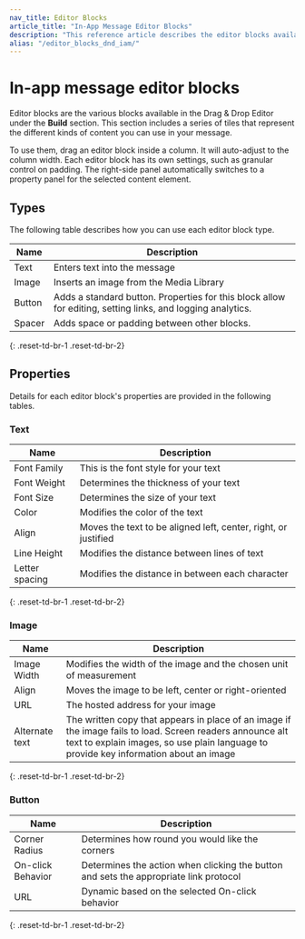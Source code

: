 ```yaml
---
nav_title: Editor Blocks
article_title: "In-App Message Editor Blocks"
description: "This reference article describes the editor blocks available in the Drag and Drop Editor for in-app messages."
alias: "/editor_blocks_dnd_iam/"
---
```


# In-app message editor blocks

Editor blocks are the various blocks available in the Drag & Drop Editor under the **Build** section. This section includes a series of tiles that represent the different kinds of content you can use in your message.

To use them, drag an editor block inside a column. It will auto-adjust to the column width. Each editor block has its own settings, such as granular control on padding. The right-side panel automatically switches to a property panel for the selected content element.

## Types

The following table describes how you can use each editor block type.

| Name | Description |
| --- | --- |
| Text | Enters text into the message |
| Image | Inserts an image from the Media Library |
| Button | Adds a standard button. Properties for this block allow for editing, setting links, and logging analytics. |
| Spacer | Adds space or padding between other blocks. |
{: .reset-td-br-1 .reset-td-br-2}

## Properties

Details for each editor block's properties are provided in the following tables.

### Text

| Name | Description |
| --- | --- |
| Font Family | This is the font style for your text |
| Font Weight | Determines the thickness of your text |
| Font Size | Determines the size of your text |
| Color | Modifies the color of the text |
| Align | Moves the text to be aligned left, center, right, or justified |
| Line Height | Modifies the distance between lines of text |
| Letter spacing | Modifies the distance in between each character |
{: .reset-td-br-1 .reset-td-br-2}

### Image

| Name | Description |
| --- | --- |
| Image Width | Modifies the width of the image and the chosen unit of measurement |
| Align | Moves the image to be left, center or right-oriented |
| URL | The hosted address for your image |
| Alternate text | The written copy that appears in place of an image if the image fails to load. Screen readers announce alt text to explain images, so use plain language to provide key information about an image |
{: .reset-td-br-1 .reset-td-br-2}

### Button

| Name | Description |
| --- | --- |
| Corner Radius | Determines how round you would like the corners |
| On-click Behavior | Determines the action when clicking the button and sets the appropriate link protocol |
| URL | Dynamic based on the selected On-click behavior |
{: .reset-td-br-1 .reset-td-br-2}




